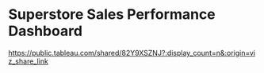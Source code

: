 # Superstore Sales Performance Dashboard

https://public.tableau.com/shared/82Y9XSZNJ?:display_count=n&:origin=viz_share_link

